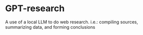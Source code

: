 # GPT-research
A use of a local LLM to do web research. i.e.: compiling sources, summarizing data, and forming conclusions
